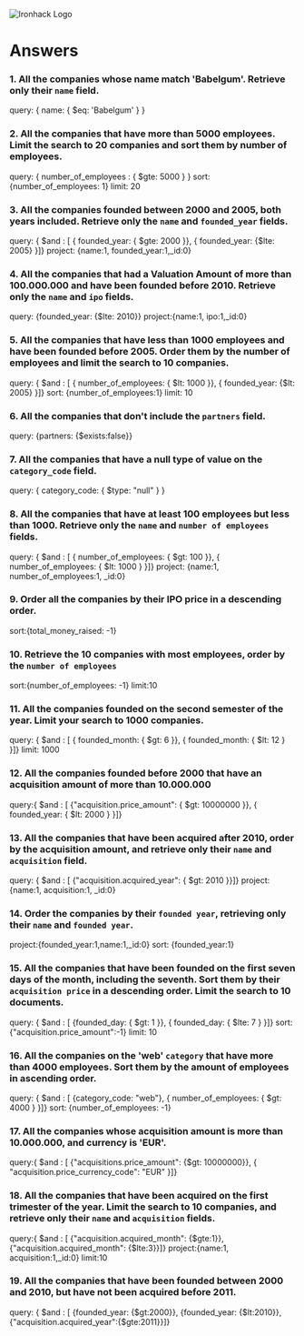 ![Ironhack Logo](https://i.imgur.com/1QgrNNw.png)

# Answers

### 1. All the companies whose name match 'Babelgum'. Retrieve only their `name` field.

query: { name: { $eq: 'Babelgum' } }

### 2. All the companies that have more than 5000 employees. Limit the search to 20 companies and sort them by **number of employees**.

query: { number_of_employees : { $gte: 5000 } }
sort: {number_of_employees: 1}
limit: 20

### 3. All the companies founded between 2000 and 2005, both years included. Retrieve only the `name` and `founded_year` fields.

query: { $and : [ { founded_year: { $gte: 2000 }}, { founded_year: {$lte: 2005} }]}
project: {name:1, founded_year:1,\_id:0}

### 4. All the companies that had a Valuation Amount of more than 100.000.000 and have been founded before 2010. Retrieve only the `name` and `ipo` fields.

query: {founded_year: {$lte: 2010}}
project:{name:1, ipo:1,\_id:0}

### 5. All the companies that have less than 1000 employees and have been founded before 2005. Order them by the number of employees and limit the search to 10 companies.

query: { $and : [ { number_of_employees: { $lt: 1000 }}, { founded_year: {$lt: 2005} }]}
sort: {number_of_employees:1}
limit: 10

### 6. All the companies that don't include the `partners` field.

query: {partners: {$exists:false}}

### 7. All the companies that have a null type of value on the `category_code` field.

query: { category_code: { $type: "null" } }

### 8. All the companies that have at least 100 employees but less than 1000. Retrieve only the `name` and `number of employees` fields.

query: { $and : [ { number_of_employees: { $gt: 100 }}, { number_of_employees: { $lt: 1000 } }]}
project: {name:1, number_of_employees:1, \_id:0}

### 9. Order all the companies by their IPO price in a descending order.

sort:{total_money_raised: -1}

### 10. Retrieve the 10 companies with most employees, order by the `number of employees`

sort:{number_of_employees: -1}
limit:10

### 11. All the companies founded on the second semester of the year. Limit your search to 1000 companies.

query: { $and : [ { founded_month: { $gt: 6 }}, { founded_month: { $lt: 12 } }]}
limit: 1000

### 12. All the companies founded before 2000 that have an acquisition amount of more than 10.000.000

query:{ $and : [ {"acquisition.price_amount": { $gt: 10000000 }}, { founded_year: { $lt: 2000 } }]}

### 13. All the companies that have been acquired after 2010, order by the acquisition amount, and retrieve only their `name` and `acquisition` field.

query: { $and : [ {"acquisition.acquired_year": { $gt: 2010 }}]}
project: {name:1, acquisition:1, \_id:0}

### 14. Order the companies by their `founded year`, retrieving only their `name` and `founded year`.

project:{founded_year:1,name:1,\_id:0}
sort: {founded_year:1}

### 15. All the companies that have been founded on the first seven days of the month, including the seventh. Sort them by their `acquisition price` in a descending order. Limit the search to 10 documents.

query: { $and : [ {founded_day: { $gt: 1 }}, { founded_day: { $lte: 7 } }]}
sort: {"acquisition.price_amount":-1}
limit: 10

### 16. All the companies on the 'web' `category` that have more than 4000 employees. Sort them by the amount of employees in ascending order.

query: { $and : [ {category_code: "web"}, { number_of_employees: { $gt: 4000 } }]}
sort: {number_of_employees: -1}

### 17. All the companies whose acquisition amount is more than 10.000.000, and currency is 'EUR'.

query:{ $and : [ {"acquisitions.price_amount": {$gt: 10000000}}, { "acquisition.price_currency_code": "EUR" }]}

### 18. All the companies that have been acquired on the first trimester of the year. Limit the search to 10 companies, and retrieve only their `name` and `acquisition` fields.

query:{ $and : [ {"acquisition.acquired_month": {$gte:1}}, {"acquisition.acquired_month": {$lte:3}}]}
project:{name:1, acquisition:1,\_id:0}
limit:10

### 19. All the companies that have been founded between 2000 and 2010, but have not been acquired before 2011.

query: { $and : [ {founded_year: {$gt:2000}}, {founded_year: {$lt:2010}},{"acquisition.acquired_year":{$gte:2011}}]}
